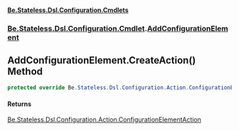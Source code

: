#### [Be.Stateless.Dsl.Configuration.Cmdlets](README.md 'README')
### [Be.Stateless.Dsl.Configuration.Cmdlet](Be.Stateless.Dsl.Configuration.Cmdlet.md 'Be.Stateless.Dsl.Configuration.Cmdlet').[AddConfigurationElement](AddConfigurationElement.md 'Be.Stateless.Dsl.Configuration.Cmdlet.AddConfigurationElement')

## AddConfigurationElement.CreateAction() Method

```csharp
protected override Be.Stateless.Dsl.Configuration.Action.ConfigurationElementAction CreateAction();
```

#### Returns
[Be.Stateless.Dsl.Configuration.Action.ConfigurationElementAction](https://docs.microsoft.com/en-us/dotnet/api/Be.Stateless.Dsl.Configuration.Action.ConfigurationElementAction 'Be.Stateless.Dsl.Configuration.Action.ConfigurationElementAction')